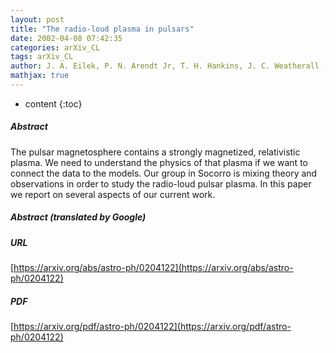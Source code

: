```yaml
---
layout: post
title: "The radio-loud plasma in pulsars"
date: 2002-04-08 07:42:35
categories: arXiv_CL
tags: arXiv_CL
author: J. A. Eilek, P. N. Arendt Jr, T. H. Hankins, J. C. Weatherall (NMT)
mathjax: true
---
```


* content
{:toc}

##### Abstract
The pulsar magnetosphere contains a strongly magnetized, relativistic plasma. We need to understand the physics of that plasma if we want to connect the data to the models. Our group in Socorro is mixing theory and observations in order to study the radio-loud pulsar plasma. In this paper we report on several aspects of our current work.

##### Abstract (translated by Google)


##### URL
[https://arxiv.org/abs/astro-ph/0204122](https://arxiv.org/abs/astro-ph/0204122)

##### PDF
[https://arxiv.org/pdf/astro-ph/0204122](https://arxiv.org/pdf/astro-ph/0204122)

